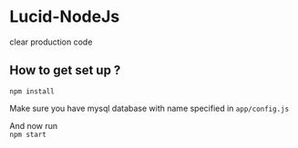 # Lucid-NodeJs
clear production code

## How to get set up ?
`npm install`

Make sure you have mysql database with name specified in `app/config.js`

And now run \
`npm start`

